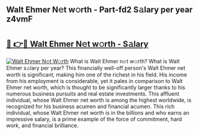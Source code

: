 ## Walt Ehmer N𝚎t w𝚘rth - Part-fd2 S𝚊lary per year z4vmF

# <h2><a href="http://gc1s4ef.nevu.top/?p=Walt+Ehmer">🔗 👉🔴 Walt Ehmer N𝚎t w𝚘rth - S𝚊lary</a></h2>

[![Walt Ehmer N𝚎t W𝚘rth](https://i.imgur.com/Oavwk0R.jpeg)](http://gc1s4ef.nevu.top/?p=Walt+Ehmer)
What is Walt Ehmer n𝚎t w𝚘rth? What is Walt Ehmer s𝚊lary per year?
This financially well-off person's Walt Ehmer net worth is significant, making him one of the richest in his field. His income from his employment is considerable, yet it pales in comparison to Walt Ehmer net worth, which is thought to be significantly larger thanks to his numerous business pursuits and real estate investments. This affluent individual, whose Walt Ehmer net worth is among the highest worldwide, is recognized for his business acumen and financial acumen. This rich individual, whose Walt Ehmer net worth is in the billions and who earns an impressive salary, is a prime example of the force of commitment, hard work, and financial brilliance.
